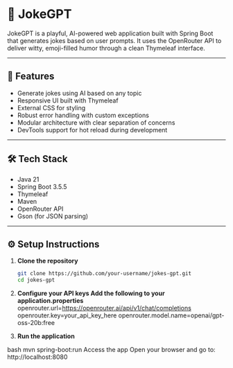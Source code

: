 # 🤖 JokeGPT

JokeGPT is a playful, AI-powered web application built with Spring Boot that generates jokes based on user prompts. It uses the OpenRouter API to deliver witty, emoji-filled humor through a clean Thymeleaf interface.

---

## 🚀 Features

- Generate jokes using AI based on any topic
- Responsive UI built with Thymeleaf
- External CSS for styling
- Robust error handling with custom exceptions
- Modular architecture with clear separation of concerns
- DevTools support for hot reload during development

---

## 🛠 Tech Stack

- Java 21
- Spring Boot 3.5.5
- Thymeleaf
- Maven
- OpenRouter API
- Gson (for JSON parsing)


---

## ⚙️ Setup Instructions

1. **Clone the repository**
   ```bash
   git clone https://github.com/your-username/jokes-gpt.git
   cd jokes-gpt

2. **Configure your API keys Add the following to your application.properties**
openrouter.url=https://openrouter.ai/api/v1/chat/completions
openrouter.key=your_api_key_here
openrouter.model.name=openai/gpt-oss-20b:free 

3. **Run the application**

bash
mvn spring-boot:run
Access the app Open your browser and go to: http://localhost:8080
